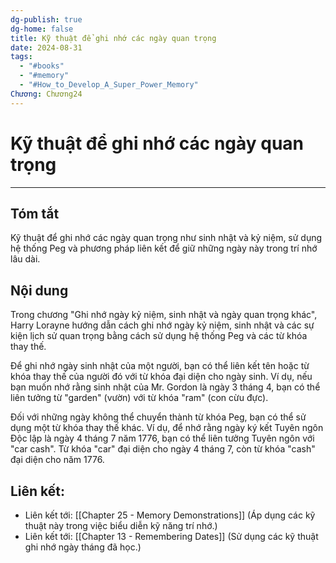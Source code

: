 ```yaml
---
dg-publish: true
dg-home: false
title: Kỹ thuật để ghi nhớ các ngày quan trọng
date: 2024-08-31
tags:
  - "#books"
  - "#memory"
  - "#How_to_Develop_A_Super_Power_Memory"
Chương: Chương24
---
```

# Kỹ thuật để ghi nhớ các ngày quan trọng
---
## Tóm tắt
Kỹ thuật để ghi nhớ các ngày quan trọng như sinh nhật và kỷ niệm, sử dụng hệ thống Peg và phương pháp liên kết để giữ những ngày này trong trí nhớ lâu dài.

## Nội dung
Trong chương "Ghi nhớ ngày kỷ niệm, sinh nhật và ngày quan trọng khác", Harry Lorayne hướng dẫn cách ghi nhớ ngày kỷ niệm, sinh nhật và các sự kiện lịch sử quan trọng bằng cách sử dụng hệ thống Peg và các từ khóa thay thế.

Để ghi nhớ ngày sinh nhật của một người, bạn có thể liên kết tên hoặc từ khóa thay thế của người đó với từ khóa đại diện cho ngày sinh. Ví dụ, nếu bạn muốn nhớ rằng sinh nhật của Mr. Gordon là ngày 3 tháng 4, bạn có thể liên tưởng từ "garden" (vườn) với từ khóa "ram" (con cừu đực).

Đối với những ngày không thể chuyển thành từ khóa Peg, bạn có thể sử dụng một từ khóa thay thế khác. Ví dụ, để nhớ rằng ngày ký kết Tuyên ngôn Độc lập là ngày 4 tháng 7 năm 1776, bạn có thể liên tưởng Tuyên ngôn với "car cash". Từ khóa "car" đại diện cho ngày 4 tháng 7, còn từ khóa "cash" đại diện cho năm 1776.

## **Liên kết**:
- Liên kết tới: [[Chapter 25 - Memory Demonstrations]] (Áp dụng các kỹ thuật này trong việc biểu diễn kỹ năng trí nhớ.)
- Liên kết tới: [[Chapter 13 - Remembering Dates]] (Sử dụng các kỹ thuật ghi nhớ ngày tháng đã học.)